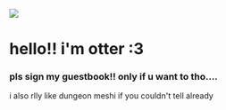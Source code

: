 ![]([https://tenor.com/view/mairimashita-clara-valac-dance-gif-22079793](https://media1.tenor.com/m/wtf6N6lj_hEAAAAd/mairimashita-clara-valac.gif))
# hello!! i'm otter :3
### pls sign my guestbook!! only if u want to tho....
i also rlly like dungeon meshi if you couldn't tell already
